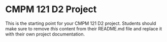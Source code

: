 # CMPM 121 D2 Project

This is the starting point for your CMPM 121 D2 project. Students should make sure to remove _this_ content from their README.md file and replace it with their own project documentation.
